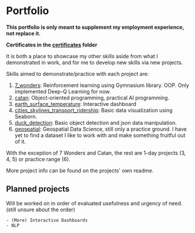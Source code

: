 # Portfolio

**This portfolio is only meant to supplement my employment experience, not replace it.**

**Certificates in the [certificates](certificates) folder**

It is both a place to showcase my other skills aside from what I demonstrated in work, and for me to develop new skills via new projects.

Skills aimed to demonstrate/practice with each project are:

1. [7_wonders](7_wonders): Reinforcement learning using Gymnasium library. OOP. Only implemented Deep-Q Learning for now.
2. [catan](catan): Object-oriented programming, practical AI programming.
3. [earth_surface_temperature](earth_surface_temperature): Interactive dashboard
4. [cities_skylines_transport_ridership](cities_skylines_transport_ridership): Basic data visualization using Seaborn.
5. [duck_detection](duck_detection): Basic object detection and json data manipulation.
6. [geospatial](geospatial): Geospatial Data Science, still only a practice ground. I have yet to find a dataset I like to work with and make something fruitful out of it.

With the exception of 7 Wonders and Catan, the rest are 1-day projects (3, 4, 5) or practice range (6).

More project info can be found on the projects' own readme.

## Planned projects

Will be worked on in order of evaluated usefulness and urgency of need. (still unsure about the order)

    - (More) Interactive Dashboards
    - NLP
